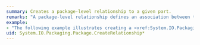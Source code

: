 ```yaml
---
summary: Creates a package-level relationship to a given part.
remarks: "A package-level relationship defines an association between the package and an associated target part or resource.  A package-level relationship can be one of two forms.  \n  \n-   Between a <xref:System.IO.Packaging.Package> to a target <xref:System.IO.Packaging.PackagePart> inside the package.  \n  \n-   Between a <xref:System.IO.Packaging.Package> to a target resource outside the package.  \n  \n In a package-relationship the package is considered the \"owner\" of the relationship.  When the package is deleted, all the relationships owned by the package are also deleted.  The process of creating or deleting the relationship does not physically alter the target part or resource in any way.  \n  \n For additional information, see the Open Packaging Conventions (OPC) specification available for download at [http://go.microsoft.com/fwlink/?LinkID=71255](http://go.microsoft.com/fwlink/?LinkID=71255)."
example:
- "The following example illustrates creating a <xref:System.IO.Packaging.PackageRelationship> between a <xref:System.IO.Packaging.Package> and a root document part.  For the complete sample, see [Writing a Package Sample](http://go.microsoft.com/fwlink/?LinkID=160055).  \n  \n [!code-csharp[PackageWrite#PackageWriteCreatePackageRelationship](~/samples/snippets/csharp/VS_Snippets_Wpf/PackageWrite/CSharp/PackageWrite.cs#packagewritecreatepackagerelationship)]\n [!code-vb[PackageWrite#PackageWriteCreatePackageRelationship](~/samples/snippets/visualbasic/VS_Snippets_Wpf/PackageWrite/visualbasic/packagewrite.vb#packagewritecreatepackagerelationship)]"
uid: System.IO.Packaging.Package.CreateRelationship*
---
```

